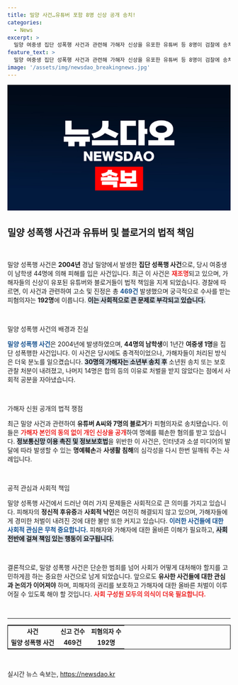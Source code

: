 ```yaml
---
title: 밀양 사건…유튜버 포함 8명 신상 공개 송치!
categories:
  - News
excerpt: >
  밀양 여중생 집단 성폭행 사건과 관련해 가해자 신상을 유포한 유튜버 등 8명이 검찰에 송치됐다. 사건의 반복되는 논란 속, 경찰은 192명의 피혐의자를 수사 중이다. 끔찍한 과거가 다시 주목받고 있다!
feature_text: >
  밀양 여중생 집단 성폭행 사건과 관련해 가해자 신상을 유포한 유튜버 등 8명이 검찰에 송치됐다. 사건의 반복되는 논란 속, 경찰은 192명의 피혐의자를 수사 중이다. 끔찍한 과거가 다시 주목받고 있다!
image: '/assets/img/newsdao_breakingnews.jpg'
---
```


<p><img src="/assets/img/newsdao_breakingnews.jpg" alt="ranknews 속보" /></p>

<h2 data-ke-size="size26">밀양 성폭행 사건과 유튜버 및 블로거의 법적 책임</h2>

<p data-ke-size="size16">&nbsp;</p>

<p>밀양 성폭행 사건은 <b>2004년</b> 경남 밀양에서 발생한 <b>집단 성폭행 사건</b>으로, 당시 여중생이 남학생 44명에 의해 피해를 입은 사건입니다. 최근 이 사건은 <b><span style="color: #ee2323;">재조명</span></b>되고 있으며, 가해자들의 신상이 유포된 유튜버와 블로거들이 법적 책임을 지게 되었습니다. 경찰에 따르면, 이 사건과 관련하여 고소 및 진정은 총 <b><span style="color: #1a5490;">469건</span></b> 발생했으며 궁극적으로 수사를 받는 피혐의자는 <b>192명</b>에 이릅니다. <b><span style="background-color: #21538527;">이는 사회적으로 큰 문제로 부각되고 있습니다.</span></b></p>

<p data-ke-size="size16">&nbsp;</p>

<p>밀양 성폭행 사건의 배경과 진실</p>

<p><b><span style="color: #1a5490;">밀양 성폭행 사건</span></b>은 2004년에 발생하였으며, <b>44명의 남학생</b>이 1년간 <b>여중생 1명</b>을 집단 성폭행한 사건입니다. 이 사건은 당시에도 충격적이었으나, 가해자들이 처리된 방식은 더욱 분노를 일으켰습니다. <b><span style="background-color: #21538527;">30명의 가해자는 소년부 송치 후</span></b> 소년원 송치 또는 보호관찰 처분이 내려졌고, 나머지 14명은 합의 등의 이유로 처벌을 받지 않았다는 점에서 사회적 공분을 자아냈습니다.</p>

<p data-ke-size="size16">&nbsp;</p>

<p>가해자 신원 공개의 법적 쟁점</p>

<p>최근 밀양 사건과 관련하여 <b>유튜버 A씨와 7명의 블로거</b>가 피혐의자로 송치됐습니다. 이들은 <b><span style="color: #ee2323;">가해자 본인의 동의 없이 개인 신상을 공개</span></b>하여 명예를 훼손한 혐의를 받고 있습니다. <b><span style="background-color: #21538527;">정보통신망 이용 촉진 및 정보보호법</span></b>을 위반한 이 사건은, 인터넷과 소셜 미디어의 발달에 따라 발생할 수 있는 <b>명예훼손</b>과 <b>사생활 침해</b>의 심각성을 다시 한번 일깨워 주는 사례입니다.</p>

<p data-ke-size="size16">&nbsp;</p>

<p>공적 관심과 사회적 책임</p>

<p>밀양 성폭행 사건에서 드러난 여러 가지 문제들은 사회적으로 큰 의미를 가지고 있습니다. 피해자의 <b>정신적 후유증</b>과 <b>사회적 낙인</b>은 여전히 해결되지 않고 있으며, 가해자들에게 경미한 처벌이 내려진 것에 대한 불만 또한 커지고 있습니다. <b><span style="color: #1a5490;">이러한 사건들에 대한 사회적 관심은 무척 중요합니다.</span></b> 피해자와 가해자에 대한 올바른 이해가 필요하고, <b><span style="background-color: #21538527;">사회 전반에 걸쳐 책임 있는 행동이 요구됩니다.</span></b></p>

<p data-ke-size="size16">&nbsp;</p>

<p>결론적으로, 밀양 성폭행 사건은 단순한 범죄를 넘어 사회가 어떻게 대처해야 할지를 고민하게끔 하는 중요한 사건으로 남게 되었습니다. 앞으로도 <b>유사한 사건들에 대한 관심과 논의가 이어져야</b> 하며, 피해자의 권리를 보호하고 가해자에 대한 올바른 처벌이 이루어질 수 있도록 해야 할 것입니다. <b><span style="color: #ee2323;">사회 구성원 모두의 의식이 더욱 필요합니다.</span></b> </p>

<p data-ke-size="size16">&nbsp;</p>

<hr>

<table style="width: 100%; border: 1px solid black;">
    <tr>
        <td style="text-align: center; height: 17px;"><b>사건</b></td>
        <td style="text-align: center; height: 17px;"><b>신고 건수</b></td>
        <td style="text-align: center; height: 17px;"><b>피혐의자 수</b></td>
    </tr>
    <tr>
        <td style="text-align: center; height: 17px;"><b>밀양 성폭행 사건</b></td>
        <td style="text-align: center; height: 17px;"><b>469건</b></td>
        <td style="text-align: center; height: 17px;"><b>192명</b></td>
    </tr>
</table>

<p data-ke-size="size16">&nbsp;</p>
실시간 뉴스 속보는, <a href="https://newsdao.kr" rel="dofollow">https://newsdao.kr</a>


